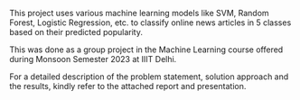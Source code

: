 This project uses various machine learning models like SVM, Random Forest, Logistic Regression, etc. to classify online news articles in 5 classes based on their predicted popularity.

This was done as a group project in the Machine Learning course offered during Monsoon Semester 2023 at IIIT Delhi.

For a detailed description of the problem statement, solution approach and the results, kindly refer to the attached report and presentation.
